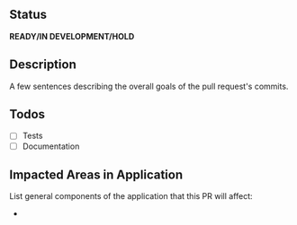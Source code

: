 ## Status
**READY/IN DEVELOPMENT/HOLD**

## Description
A few sentences describing the overall goals of the pull request's commits.

## Todos
- [ ] Tests
- [ ] Documentation

## Impacted Areas in Application
List general components of the application that this PR will affect:

* 
